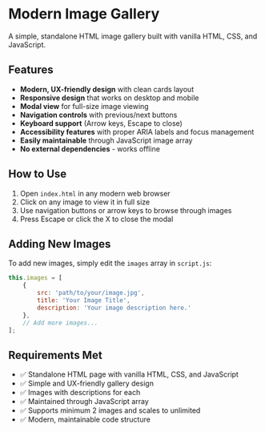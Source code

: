 # Modern Image Gallery

A simple, standalone HTML image gallery built with vanilla HTML, CSS, and JavaScript.

## Features

- **Modern, UX-friendly design** with clean cards layout
- **Responsive design** that works on desktop and mobile
- **Modal view** for full-size image viewing
- **Navigation controls** with previous/next buttons
- **Keyboard support** (Arrow keys, Escape to close)
- **Accessibility features** with proper ARIA labels and focus management
- **Easily maintainable** through JavaScript image array
- **No external dependencies** - works offline

## How to Use

1. Open `index.html` in any modern web browser
2. Click on any image to view it in full size
3. Use navigation buttons or arrow keys to browse through images
4. Press Escape or click the X to close the modal

## Adding New Images

To add new images, simply edit the `images` array in `script.js`:

```javascript
this.images = [
    {
        src: 'path/to/your/image.jpg',
        title: 'Your Image Title',
        description: 'Your image description here.'
    },
    // Add more images...
];
```

## Requirements Met

- ✅ Standalone HTML page with vanilla HTML, CSS, and JavaScript
- ✅ Simple and UX-friendly gallery design
- ✅ Images with descriptions for each
- ✅ Maintained through JavaScript array
- ✅ Supports minimum 2 images and scales to unlimited
- ✅ Modern, maintainable code structure